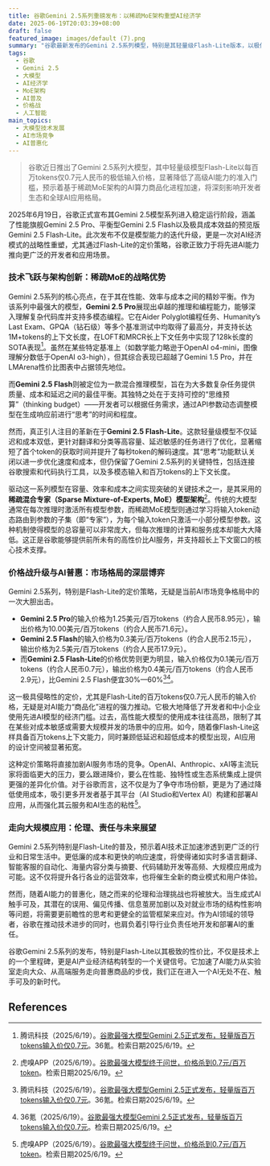 ```yaml
---
title: 谷歌Gemini 2.5系列重磅发布：以稀疏MoE架构重塑AI经济学
date: 2025-06-19T20:03:39+08:00
draft: false
featured_image: images/default (7).png
summary: "谷歌最新发布的Gemini 2.5系列模型，特别是其轻量级Flash-Lite版本，以极低的每百万tokens 0.7元人民币的输入价格，大幅降低了高性能AI模型的成本壁垒。这一战略性举措，得益于稀疏混合专家（MoE）等架构创新，旨在推动AI能力的广泛普及，并预示着AI市场将迎来一场深刻的价格战和应用范式变革。"
tags: 
  - 谷歌
  - Gemini 2.5
  - 大模型
  - AI经济学
  - MoE架构
  - AI普及
  - 价格战
  - 人工智能
main_topics: 
  - 大模型技术发展
  - AI市场竞争
  - AI普惠化
---
```


> 谷歌近日推出了Gemini 2.5系列大模型，其中轻量级模型Flash-Lite以每百万tokens仅0.7元人民币的极低输入价格，显著降低了高级AI能力的准入门槛，预示着基于稀疏MoE架构的AI算力商品化进程加速，将深刻影响开发者生态和全球AI应用格局。

2025年6月19日，谷歌正式宣布其Gemini 2.5模型系列进入稳定运行阶段，涵盖了性能旗舰Gemini 2.5 Pro、平衡型Gemini 2.5 Flash以及极具成本效益的预览版Gemini 2.5 Flash-Lite。此次发布不仅是模型能力的迭代升级，更是一次对AI经济模式的战略性重塑，尤其通过Flash-Lite的定价策略，谷歌正致力于将先进AI能力推向更广泛的开发者和应用场景。

### **技术飞跃与架构创新：稀疏MoE的战略优势**

Gemini 2.5系列的核心亮点，在于其在性能、效率与成本之间的精妙平衡。作为该系列中最强大的模型，**Gemini 2.5 Pro**展现出卓越的推理和编程能力，能够深入理解复杂代码库并支持多模态编程。它在Aider Polyglot编程任务、Humanity’s Last Exam、GPQA（钻石级）等多个基准测试中均取得了最高分，并支持长达1M+tokens的上下文长度，在LOFT和MRCR长上下文任务中实现了128k长度的SOTA表现[^1]。虽然在某些特定基准上（如数学能力略逊于OpenAI o4-mini，图像理解分数低于OpenAI o3-high），但其综合表现已超越了Gemini 1.5 Pro，并在LMArena性价比图表中占据领先地位。

而**Gemini 2.5 Flash**则被定位为一款混合推理模型，旨在为大多数复杂任务提供质量、成本和延迟之间的最佳平衡。其独特之处在于支持可控的“思维预算”（thinking budget）——开发者可以根据任务需求，通过API参数动态调整模型在生成响应前进行“思考”的时间和程度。

然而，真正引人注目的革新在于**Gemini 2.5 Flash-Lite**。这款轻量级模型不仅延迟和成本双低，更针对翻译和分类等高容量、延迟敏感的任务进行了优化，显著缩短了首个token的获取时间并提升了每秒token的解码速度。其“思考”功能默认关闭以进一步优化速度和成本，但仍保留了Gemini 2.5系列的关键特性，包括连接谷歌搜索和代码执行工具，以及多模态输入和百万tokens的上下文长度。

驱动这一系列模型在容量、效率和成本之间实现突破的关键技术之一，是其采用的**稀疏混合专家（Sparse Mixture-of-Experts, MoE）模型架构**[^3]。传统的大模型通常在每次推理时激活所有模型参数，而稀疏MoE模型则通过学习将输入token动态路由到参数的子集（即“专家”），为每个输入token只激活一小部分模型参数。这种机制使得模型的总容量可以非常庞大，但每次推理的计算和服务成本却能大大降低。这正是谷歌能够提供前所未有的高性价比AI服务，并支持超长上下文窗口的核心技术支撑。

### **价格战升级与AI普惠：市场格局的深层博弈**

Gemini 2.5系列，特别是Flash-Lite的定价策略，无疑是当前AI市场竞争格局中的一次大胆出击。

*   **Gemini 2.5 Pro**的输入价格为1.25美元/百万tokens（约合人民币8.95元），输出价格为10.00美元/百万tokens（约合人民币71.6元）。
*   **Gemini 2.5 Flash**的输入价格为0.3美元/百万tokens（约合人民币2.15元），输出价格为2.5美元/百万tokens（约合人民币17.9元）。
*   而**Gemini 2.5 Flash-Lite**的价格优势则更为明显，输入价格仅为0.1美元/百万tokens（约合人民币0.7元），输出价格为0.4美元/百万tokens（约合人民币2.9元），比Gemini 2.5 Flash便宜30%—60%[^1][^2]。

这一极具侵略性的定价，尤其是Flash-Lite的百万tokens仅0.7元人民币的输入价格，无疑是对AI能力“商品化”进程的强力推动。它极大地降低了开发者和中小企业使用先进AI模型的经济门槛。过去，高性能大模型的使用成本往往高昂，限制了其在某些对成本敏感或需要大规模并发的场景中的应用。如今，随着像Flash-Lite这样具备百万tokens上下文能力，同时兼顾低延迟和超低成本的模型出现，AI应用的设计空间被显著拓宽。

这种定价策略将直接加剧AI服务市场的竞争。OpenAI、Anthropic、xAI等主流玩家将面临更大的压力，要么跟进降价，要么在性能、独特性或生态系统集成上提供更强的差异化价值。对于谷歌而言，这不仅是为了争夺市场份额，更是为了通过降低使用成本，吸引更多开发者基于其平台（AI Studio和Vertex AI）构建和部署AI应用，从而强化其云服务和AI生态的粘性[^3]。

### **走向大规模应用：伦理、责任与未来展望**

Gemini 2.5系列特别是Flash-Lite的普及，预示着AI技术正加速渗透到更广泛的行业和日常生活中。更低廉的成本和更快的响应速度，将使得诸如实时多语言翻译、智能客服的自动化、海量内容分类与摘要、代码辅助开发等高频、大规模应用成为可能。这不仅将提升各行各业的运营效率，也将催生全新的商业模式和用户体验。

然而，随着AI能力的普惠化，随之而来的伦理和治理挑战也将被放大。当生成式AI触手可及，其潜在的误用、偏见传播、信息茧房加剧以及对就业市场的结构性影响等问题，将需要更前瞻性的思考和更健全的监管框架来应对。作为AI领域的领导者，谷歌在推动技术进步的同时，也肩负着引导行业负责任地开发和部署AI的重任。

谷歌Gemini 2.5系列的发布，特别是Flash-Lite以其极致的性价比，不仅是技术上的一个里程碑，更是AI产业经济结构转型的一个关键信号。它加速了AI能力从实验室走向大众、从高端服务走向普惠商品的步伐，我们正在进入一个AI无处不在、触手可及的新时代。

## References
[^1]: 腾讯科技（2025/6/19）。[谷歌最强大模型Gemini 2.5正式发布，轻量版百万tokens输入价仅0.7元](https://news.qq.com/rain/a/20250619A041J500)。36氪。检索日期2025/6/19。
[^2]: 36氪（2025/6/19）。[谷歌最强大模型Gemini 2.5正式发布，轻量版百万tokens输入价仅0.7元](https://m.36kr.com/p/3343287350491392)。检索日期2025/6/19。
[^3]: 虎嗅APP（2025/6/19）。[谷歌最强大模型终于问世，价格杀到0.7元/百万token](https://www.huxiu.com/article/4478304.html)。检索日期2025/6/19。
